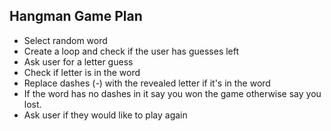 ## Hangman Game Plan

- Select random word
- Create a loop and check if the user has guesses left
- Ask user for a letter guess
- Check if letter is in the word
- Replace dashes (-) with the revealed letter if it's in the word
- If the word has no dashes in it say you won the game otherwise say you lost.
- Ask user if they would like to play again